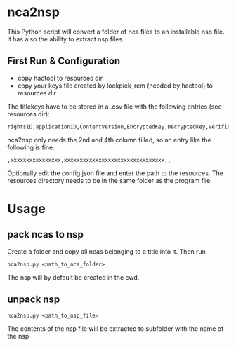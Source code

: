 # nca2nsp
This Python script will convert a folder of nca files to an installable nsp file.  
It has also the ability to extract nsp files.

## First Run & Configuration
* copy hactool to resources dir
* copy your keys file created by lockpick_rcm (needed by hactool) to resources dir

The titlekeys have to be stored in a .csv file with the following entries (see resources dir):
```
rightsID,applicationID,ContentVersion,EncryptedKey,DecryptedKey,Verified
```
nca2nsp only needs the 2nd and 4th column filled, so an entry like the following is fine.
```
,xxxxxxxxxxxxxxxx,xxxxxxxxxxxxxxxxxxxxxxxxxxxxxxxx,,
```
Optionally edit the config.json file and enter the path to the resources.
The resources directory needs to be in the same folder as the program file.

# Usage
## pack ncas to nsp
Create a folder and copy all ncas belonging to a title into it. Then run
```
nca2nsp.py <path_to_nca_folder>
```
The nsp will by default be created in the cwd.

## unpack nsp
```
nca2nsp.py <path_to_nsp_file>
```
The contents of the nsp file will be extracted to subfolder with the name of the nsp
